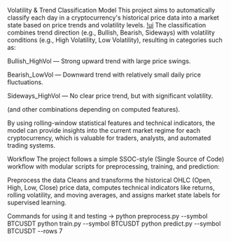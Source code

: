 Volatility & Trend Classification Model
This project aims to automatically classify each day in a cryptocurrency's historical price data into a market state based on price trends and volatility levels.
[!ui](assets/image.png)
The classification combines trend direction (e.g., Bullish, Bearish, Sideways) with volatility conditions (e.g., High Volatility, Low Volatility), resulting in categories such as:

Bullish_HighVol — Strong upward trend with large price swings.

Bearish_LowVol — Downward trend with relatively small daily price fluctuations.

Sideways_HighVol — No clear price trend, but with significant volatility.

(and other combinations depending on computed features).

By using rolling-window statistical features and technical indicators, the model can provide insights into the current market regime for each cryptocurrency, which is valuable for traders, analysts, and automated trading systems.

Workflow
The project follows a simple SSOC-style (Single Source of Code) workflow with modular scripts for preprocessing, training, and prediction:

Preprocess the data
Cleans and transforms the historical OHLC (Open, High, Low, Close) price data, computes technical indicators like returns, rolling volatility, and moving averages, and assigns market state labels for supervised learning.

Commands for using it and testing ->
python preprocess.py --symbol BTCUSDT
python train.py --symbol BTCUSDT
python predict.py --symbol BTCUSDT --rows 7
